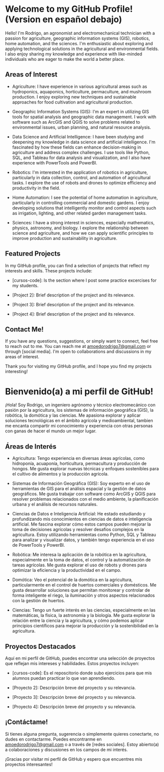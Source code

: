 # Welcome to my GitHub Profile! (Version en español debajo)

Hello! I'm Rodrigo, an agronomist and electromechanical technician with a passion for agriculture, geographic information systems (GIS), robotics, home automation, and the sciences. I'm enthusiastic about exploring and applying technological solutions in the agricultural and environmental fields. I also enjoy sharing my knowledge and experience with like-minded individuals who are eager to make the world a better place.

## Areas of Interest

- Agriculture: I have experience in various agricultural areas such as hydroponics, aquaponics, horticulture, permaculture, and mushroom production. I enjoy exploring new techniques and sustainable approaches for food cultivation and agricultural production.

- Geographic Information Systems (GIS): I'm an expert in utilizing GIS tools for spatial analysis and geographic data management. I work with software such as ArcGIS and QGIS to solve problems related to environmental issues, urban planning, and natural resource analysis.

- Data Science and Artificial Intelligence: I have been studying and deepening my knowledge in data science and artificial intelligence. I'm fascinated by how these fields can enhance decision-making in agriculture and address complex challenges. I use tools like Python, SQL, and Tableau for data analysis and visualization, and I also have experience with PowerTools and PowerBI.

- Robotics: I'm interested in the application of robotics in agriculture, particularly in data collection, control, and automation of agricultural tasks. I explore the use of robots and drones to optimize efficiency and productivity in the field.

- Home Automation: I see the potential of home automation in agriculture, particularly in controlling commercial and domestic gardens. I enjoy developing solutions that intelligently monitor and control aspects such as irrigation, lighting, and other related garden management tasks.

- Sciences: I have a strong interest in sciences, especially mathematics, physics, astronomy, and biology. I explore the relationship between science and agriculture, and how we can apply scientific principles to improve production and sustainability in agriculture.

## Featured Projects

In my GitHub profile, you can find a selection of projects that reflect my interests and skills. These projects include:

- [cursos-code]: Is the section where I post some practice excercises for my students.

- [Project 2]: Brief description of the project and its relevance.

- [Project 3]: Brief description of the project and its relevance.

- [Project 4]: Brief description of the project and its relevance.

## Contact Me!

If you have any questions, suggestions, or simply want to connect, feel free to reach out to me. You can reach me at amoedorodrigo7@gmail.com or through [social media]. I'm open to collaborations and discussions in my areas of interest.

Thank you for visiting my GitHub profile, and I hope you find my projects interesting!

# Bienvenido(a) a mi perfil de GitHub!

¡Hola! Soy Rodrigo, un ingeniero agrónomo y técnico electromecánico con pasión por la agricultura, los sistemas de información geográfica (GIS), la robótica, la domótica y las ciencias. Me apasiona explorar y aplicar soluciones tecnológicas en el ámbito agrícola y medioambiental, tambien me encanta compartir mi conocimiento y experiencia con otras personas con ganas de hacer el mundo un mejor lugar.

## Áreas de Interés

- Agricultura: Tengo experiencia en diversas áreas agrícolas, como hidroponía, acuaponía, horticultura, permacultura y producción de hongos. Me gusta explorar nuevas técnicas y enfoques sostenibles para el cultivo de alimentos y la producción agrícola.

- Sistemas de Información Geográfica (GIS): Soy experto en el uso de herramientas de GIS para el análisis espacial y la gestión de datos geográficos. Me gusta trabajar con software como ArcGIS y QGIS para resolver problemas relacionados con el medio ambiente, la planificación urbana y el análisis de recursos naturales.

- Ciencias de Datos e Inteligencia Artificial: He estado estudiando y profundizando mis conocimientos en ciencias de datos e inteligencia artificial. Me fascina explorar cómo estos campos pueden mejorar la toma de decisiones agrícolas y resolver desafíos complejos en la agricultura. Estoy utilizando herramientas como Python, SQL y Tableau para analizar y visualizar datos, y también tengo experiencia en el uso de PowerTools y PowerBI.
  
- Robótica: Me interesa la aplicación de la robótica en la agricultura, especialmente en la toma de datos, el control y la automatización de tareas agrícolas. Me gusta explorar el uso de robots y drones para optimizar la eficiencia y la productividad en el campo.

- Domótica: Veo el potencial de la domótica en la agricultura, particularmente en el control de huertos comerciales y domésticos. Me gusta desarrollar soluciones que permitan monitorear y controlar de forma inteligente el riego, la iluminación y otros aspectos relacionados con la gestión de huertos.

- Ciencias: Tengo un fuerte interés en las ciencias, especialmente en las matemáticas, la física, la astronomía y la biología. Me gusta explorar la relación entre la ciencia y la agricultura, y cómo podemos aplicar principios científicos para mejorar la producción y la sostenibilidad en la agricultura.

## Proyectos Destacados

Aquí en mi perfil de GitHub, puedes encontrar una selección de proyectos que reflejan mis intereses y habilidades. Estos proyectos incluyen:

- [cursos-code]: Es el reposcitorio donde subo ejercicios para que mis alumnos puedan practicar lo que van aprendiendo.

- [Proyecto 2]: Descripción breve del proyecto y su relevancia.

- [Proyecto 3]: Descripción breve del proyecto y su relevancia.

- [Proyecto 4]: Descripción breve del proyecto y su relevancia.

## ¡Contáctame!

Si tienes alguna pregunta, sugerencia o simplemente quieres conectarte, no dudes en contactarme. Puedes encontrarme en amoedorodrigo7@gmail.com o a través de [redes sociales]. Estoy abierto(a) a colaboraciones y discusiones en los campos de mi interés.

¡Gracias por visitar mi perfil de GitHub y espero que encuentres mis proyectos interesantes!




<!--
**AmoedoRodrigo/AmoedoRodrigo** is a ✨ _special_ ✨ repository because its `README.md` (this file) appears on your GitHub profile.

Here are some ideas to get you started:

- 🔭 I’m currently working on ...
- 🌱 I’m currently learning ...
- 👯 I’m looking to collaborate on ...
- 🤔 I’m looking for help with ...
- 💬 Ask me about ...
- 📫 How to reach me: ...
- 😄 Pronouns: ...
- ⚡ Fun fact: ...
-->
